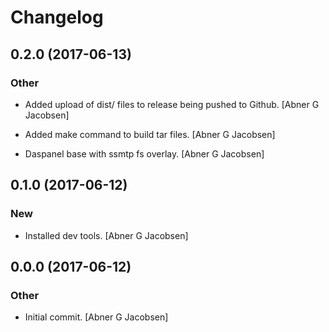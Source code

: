 # Changelog


## 0.2.0 (2017-06-13)

### Other

* Added upload of dist/ files to release being pushed to Github. [Abner G Jacobsen]

* Added make command to build tar files. [Abner G Jacobsen]

* Daspanel base with ssmtp fs overlay. [Abner G Jacobsen]


## 0.1.0 (2017-06-12)

### New

* Installed dev tools. [Abner G Jacobsen]


## 0.0.0 (2017-06-12)

### Other

* Initial commit. [Abner G Jacobsen]


